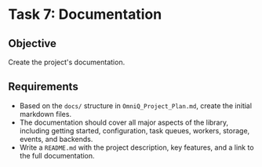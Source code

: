 # Task 7: Documentation

## Objective
Create the project's documentation.

## Requirements
- Based on the `docs/` structure in `OmniQ_Project_Plan.md`, create the initial markdown files.
- The documentation should cover all major aspects of the library, including getting started, configuration, task queues, workers, storage, events, and backends.
- Write a `README.md` with the project description, key features, and a link to the full documentation.